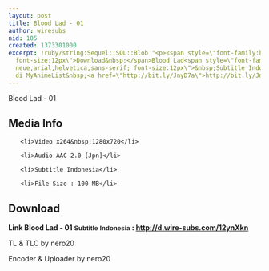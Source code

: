 ```yaml
---
layout: post
title: Blood Lad - 01
author: wiresubs
nid: 105
created: 1373301000
excerpt: !ruby/string:Sequel::SQL::Blob "<p><span style=\"font-family:helvetica neue,arial,helvetica,sans-serif;
  font-size:12px\">Download&nbsp;</span>Blood Lad<span style=\"font-family:helvetica
  neue,arial,helvetica,sans-serif; font-size:12px\">&nbsp;Subtitle Indonesia<br />\r\nPreview
  di MyAnimeList&nbsp;<a href=\"http://bit.ly/JnyD7a\">http://bit.ly/JnyD7a</a></span></p>\r\n"
---
```

<p class="rtecenter">Blood Lad - 01</p>

<h2>Media Info</h2>

<ul>
	<li>Video x264&nbsp;1280x720</li>
	<li>Audio AAC 2.0 [Jpn]</li>
	<li>Subtitle Indonesia</li>
	<li>File Size : 100 MB</li>
</ul>

<h2>Download</h2>

<p><strong>Link&nbsp;Blood Lad - 01</strong><strong><span style="background-color:rgb(255, 255, 255); font-family:sans-serif,arial,verdana,trebuchet ms; font-size:13px">&nbsp;Subtitle Indonesia</span><strong>&nbsp;:&nbsp;<a href="http://d.wire-subs.com/12ynXkn">http://d.wire-subs.com/12ynXkn</a></strong></strong></p>

<p>TL &amp; TLC by nero20<br />
Encoder &amp; Uploader by nero20</p>
